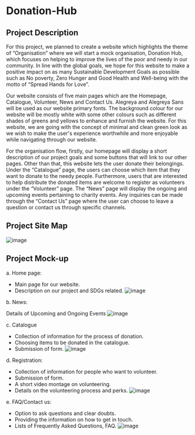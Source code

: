 ﻿# Donation-Hub

## Project Description

For this project, we planned to create a website which  highlights the theme of  “Organisation” where we will start a mock organisation, Donation Hub, which focuses on helping to improve the lives of the poor and needy in our community. In line with the global goals, we hope for this website to make a positive impact on as many Sustainable Development Goals as possible such as No poverty, Zero Hunger and Good Health and Well-being with the motto of  “Spread Hands for Love”.

Our website consists of five main pages which are the Homepage, Catalogue, Volunteer, News and Contact Us. Alegreya and Alegreya Sans will be used as our website primary fonts. The background colour for our website will be mostly white with some other colours such as different shades of greens and yellows to enhance and furnish the website. For this website, we are going with the concept of minimal and clean green look as we wish to make the user's experience worthwhile and more enjoyable while navigating through our website.

For the organisation flow, firstly, our homepage will display a short description of our project goals and some buttons that will link to our other pages. Other than that, this website lets the user donate their belongings. Under the “Catalogue” page, the users can choose which item that they want to donate to the needy people. Furthermore, users that are interested to help distribute the donated items are welcome to register as volunteers under the “Volunteer” page. The “News” page will display the ongoing and upcoming events pertaining to charity events. Any inquiries can be made through the “Contact Us” page where the user can choose to leave a question or contact us through specific channels. 


## Project Site Map
![image](https://github.com/user-attachments/assets/713b41d2-576b-495f-9653-0814eed57c65)


## Project Mock-up
a. Home page:

- Main page for our website.
- Description on our project and SDGs related.
![image](https://github.com/user-attachments/assets/deae2afc-402b-4757-8f33-ce32f24e619d)


b. News:

Details of Upcoming and Ongoing Events
![image](https://github.com/user-attachments/assets/33b64426-ff09-485c-8734-9b24299fdc02)


c. Catalogue

- Collection of information for the process of donation.
- Choosing items to be donated in the catalogue.
- Submission of form.
![image](https://github.com/user-attachments/assets/85120d53-75b5-41f4-bfe5-0b37896a68a6)

  

d. Registration:

- Collection of information for people who want to volunteer.
- Submission of form.
- A short video montage on volunteering.
- Details on the volunteering process and perks.
![image](https://github.com/user-attachments/assets/16841c09-2d99-4576-a00e-effafe14b175)


e. FAQ/Contact us:

- Option to ask questions and clear doubts.
- Providing the information on how to get in touch.
- Lists of Frequently Asked Questions, FAQ.
![image](https://github.com/user-attachments/assets/34ba4ba6-5929-41c4-b5e6-af907862ca5e)

